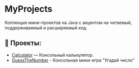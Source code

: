 # MyProjects

Коллекция мини-проектов на Java с акцентом на читаемый, поддерживаемый и расширяемый код.

## 📁 Проекты:
- [Calculator](Calculator) — Консольный калькулятор.
- [GuessTheNumber](GuessTheNumber) - Консольная мини-игра "Угадай число"
